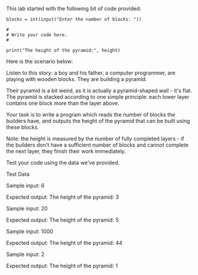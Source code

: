 This lab started with the following bit of code provided:

    blocks = int(input("Enter the number of blocks: "))

    #
    # Write your code here.
    #	

    print("The height of the pyramid:", height)

Here is the scenario below:

Listen to this story: a boy and his father, a computer programmer, are playing with wooden blocks. They are building a pyramid.

Their pyramid is a bit weird, as it is actually a pyramid-shaped wall - it's flat. The pyramid is stacked according to one simple principle: each lower layer contains one block more than the layer above.


Your task is to write a program which reads the number of blocks the builders have, and outputs the height of the pyramid that can be built using these blocks.

Note: the height is measured by the number of fully completed layers - if the builders don't have a sufficient number of blocks and cannot complete the next layer, they finish their work immediately.

Test your code using the data we've provided.


Test Data

Sample input: 6

Expected output: The height of the pyramid: 3

Sample input: 20

Expected output: The height of the pyramid: 5

Sample input: 1000

Expected output: The height of the pyramid: 44

Sample input: 2

Expected output: The height of the pyramid: 1

